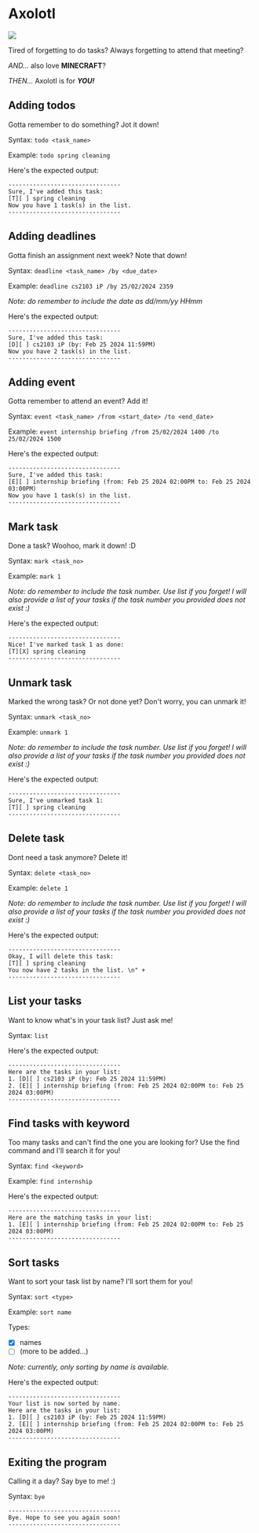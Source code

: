 # Axolotl


![](Ui.png)

Tired of forgetting to do tasks? Always forgetting to attend that meeting?

*AND...* also love **MINECRAFT**?

*THEN...* Axolotl is for _**YOU!**_


## Adding todos

Gotta remember to do something? Jot it down!


Syntax: `todo <task_name>`

Example: `todo spring cleaning`


Here's the expected output:
```
--------------------------------
Sure, I've added this task:
[T][ ] spring cleaning
Now you have 1 task(s) in the list.
--------------------------------
```


## Adding deadlines

Gotta finish an assignment next week? Note that down!


Syntax: `deadline <task_name> /by <due_date>`

Example: `deadline cs2103 iP /by 25/02/2024 2359`

*Note: do remember to include the date as dd/mm/yy HHmm*

Here's the expected output:
```
--------------------------------
Sure, I've added this task:
[D][ ] cs2103 iP (by: Feb 25 2024 11:59PM)
Now you have 2 task(s) in the list.
--------------------------------
```


## Adding event

Gotta remember to attend an event? Add it!


Syntax: `event <task_name> /from <start_date> /to <end_date>`

Example: `event internship briefing /from 25/02/2024 1400 /to 25/02/2024 1500`


Here's the expected output:
```
--------------------------------
Sure, I've added this task:
[E][ ] internship briefing (from: Feb 25 2024 02:00PM to: Feb 25 2024 03:00PM)
Now you have 1 task(s) in the list.
--------------------------------
```


## Mark task

Done a task? Woohoo, mark it down! :D 


Syntax: `mark <task_no>`

Example: `mark 1`

*Note: do remember to include the task number. Use list if you forget!
I will also provide a list of your tasks if the task number you provided does not exist :)*

Here's the expected output:
```
--------------------------------
Nice! I've marked task 1 as done:
[T][X] spring cleaning
--------------------------------
```


## Unmark task

Marked the wrong task? Or not done yet? Don't worry, you can unmark it!


Syntax: `unmark <task_no>`

Example: `unmark 1`

*Note: do remember to include the task number. Use list if you forget! 
I will also provide a list of your tasks if the task number you provided does not exist :)*

Here's the expected output:
```
--------------------------------
Sure, I've unmarked task 1:
[T][ ] spring cleaning
--------------------------------
```


## Delete task

Dont need a task anymore? Delete it!


Syntax: `delete <task_no>`

Example: `delete 1`

*Note: do remember to include the task number. Use list if you forget!
I will also provide a list of your tasks if the task number you provided does not exist :)*

Here's the expected output:
```
--------------------------------
Okay, I will delete this task:
[T][ ] spring cleaning
You now have 2 tasks in the list. \n" +
--------------------------------
```
## List your tasks

Want to know what's in your task list? Just ask me!

Syntax: `list`

Here's the expected output:
```
--------------------------------
Here are the tasks in your list: 
1. [D][ ] cs2103 iP (by: Feb 25 2024 11:59PM)
2. [E][ ] internship briefing (from: Feb 25 2024 02:00PM to: Feb 25 2024 03:00PM)
--------------------------------
```
## Find tasks with keyword

Too many tasks and can't find the one you are looking for? Use the find command and I'll search it for you!


Syntax: `find <keyword>`

Example: `find internship`


Here's the expected output:
```
--------------------------------
Here are the matching tasks in your list:
1. [E][ ] internship briefing (from: Feb 25 2024 02:00PM to: Feb 25 2024 03:00PM)
--------------------------------
```


## Sort tasks

Want to sort your task list by name? I'll sort them for you!

Syntax: `sort <type>`

Example: `sort name`

Types:
- [X] names
- [ ] (more to be added...)

*Note: currently, only sorting by name is available.*

Here's the expected output:

```
--------------------------------
Your list is now sorted by name.
Here are the tasks in your list:
1. [D][ ] cs2103 iP (by: Feb 25 2024 11:59PM)
2. [E][ ] internship briefing (from: Feb 25 2024 02:00PM to: Feb 25 2024 03:00PM)
--------------------------------
````

## Exiting the program

Calling it a day? Say bye to me! :)

Syntax: `bye`
```
--------------------------------
Bye. Hope to see you again soon!
--------------------------------
```